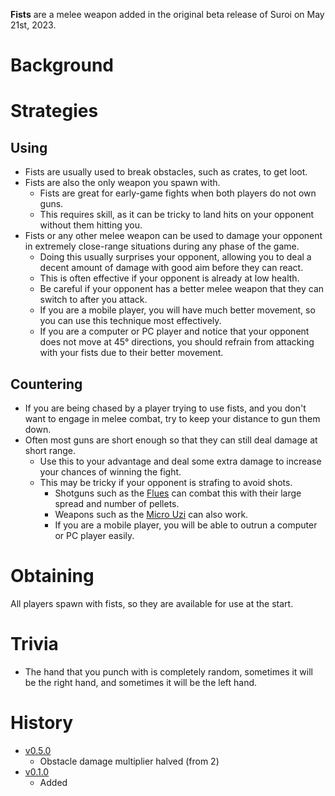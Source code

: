 **Fists** are a melee weapon added in the original beta release of Suroi on May 21st, 2023.

# Background

# Strategies

## Using

- Fists are usually used to break obstacles, such as crates, to get loot.
- Fists are also the only weapon you spawn with.
  - Fists are great for early-game fights when both players do not own guns.
  - This requires skill, as it can be tricky to land hits on your opponent without them hitting you.
- Fists or any other melee weapon can be used to damage your opponent in extremely close-range situations during any phase of the game.
  - Doing this usually surprises your opponent, allowing you to deal a decent amount of damage with good aim before they can react.
  - This is often effective if your opponent is already at low health.
  - Be careful if your opponent has a better melee weapon that they can switch to after you attack.
  - If you are a mobile player, you will have much better movement, so you can use this technique most effectively.
  - If you are a computer or PC player and notice that your opponent does not move at 45° directions, you should refrain from attacking with your fists due to their better movement.

## Countering

- If you are being chased by a player trying to use fists, and you don't want to engage in melee combat, try to keep your distance to gun them down.
- Often most guns are short enough so that they can still deal damage at short range.
  - Use this to your advantage and deal some extra damage to increase your chances of winning the fight.
  - This may be tricky if your opponent is strafing to avoid shots.
    - Shotguns such as the [Flues](/weapons/guns/flues) can combat this with their large spread and number of pellets.
    - Weapons such as the [Micro Uzi](/weapons/guns/micro_uzi) can also work.
    - If you are a mobile player, you will be able to outrun a computer or PC player easily.

# Obtaining

All players spawn with fists, so they are available for use at the start.

# Trivia

- The hand that you punch with is completely random, sometimes it will be the right hand, and sometimes it will be the left hand.

# History

- [v0.5.0](https://github.com/HasangerGames/suroi/releases/tag/v0.5.0)
  - Obstacle damage multiplier halved (from 2)
- [v0.1.0](https://github.com/HasangerGames/suroi/releases/tag/v0.1.0)
  - Added
